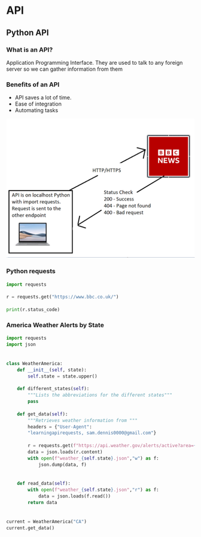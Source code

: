 # API
## Python API

### What is an API?
Application Programming Interface. They are used to talk to any foreign server so we can gather
information from them
### Benefits of an API
- API saves a lot of time.
- Ease of integration
- Automating tasks

![img.png](img.png)

### Python requests
```python
import requests

r = requests.get("https://www.bbc.co.uk/")

print(r.status_code)
```
### America Weather Alerts by State
```python
import requests
import json


class WeatherAmerica:
    def __init__(self, state):
        self.state = state.upper()

    def different_states(self):
        """Lists the abbreviations for the different states"""
        pass

    def get_data(self):
        """Retrieves weather information from """
        headers = {"User-Agent":
        "learningapirequests, sam.dennis0000@gmail.com"}

        r = requests.get(f"https://api.weather.gov/alerts/active?area={self.state}", headers=headers)
        data = json.loads(r.content)
        with open(f"weather_{self.state}.json","w") as f:
            json.dump(data, f)


    def read_data(self):
        with open(f"weather_{self.state}.json","r") as f:
            data = json.loads(f.read())
        return data


current = WeatherAmerica("CA")
current.get_data()
```